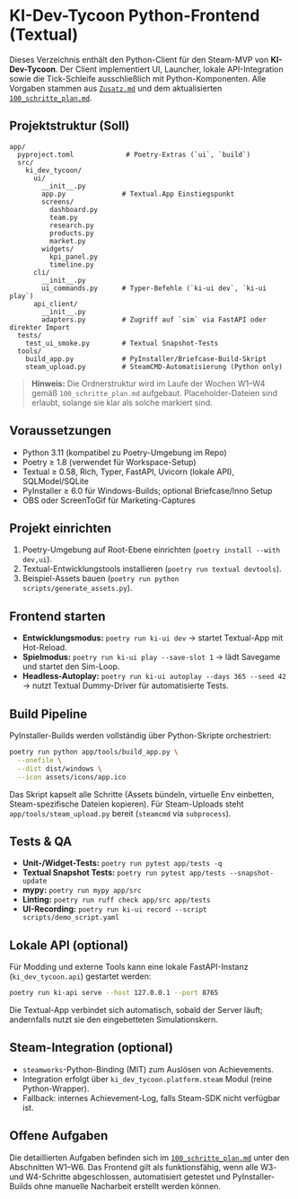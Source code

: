 # KI-Dev-Tycoon Python-Frontend (Textual)

Dieses Verzeichnis enthält den Python-Client für den Steam-MVP von **KI-Dev-Tycoon**. Der Client implementiert UI, Launcher, lokale API-Integration sowie die Tick-Schleife ausschließlich mit Python-Komponenten. Alle Vorgaben stammen aus [`Zusatz.md`](../Zusatz.md) und dem aktualisierten [`100_schritte_plan.md`](../100_schritte_plan.md).

## Projektstruktur (Soll)

```text
app/
  pyproject.toml             # Poetry-Extras (`ui`, `build`)
  src/
    ki_dev_tycoon/
      ui/
        __init__.py
        app.py              # Textual.App Einstiegspunkt
        screens/
          dashboard.py
          team.py
          research.py
          products.py
          market.py
        widgets/
          kpi_panel.py
          timeline.py
      cli/
        __init__.py
        ui_commands.py      # Typer-Befehle (`ki-ui dev`, `ki-ui play`)
      api_client/
        __init__.py
        adapters.py         # Zugriff auf `sim` via FastAPI oder direkter Import
  tests/
    test_ui_smoke.py        # Textual Snapshot-Tests
  tools/
    build_app.py            # PyInstaller/Briefcase-Build-Skript
    steam_upload.py         # SteamCMD-Automatisierung (Python only)
```

> **Hinweis:** Die Ordnerstruktur wird im Laufe der Wochen W1–W4 gemäß `100_schritte_plan.md` aufgebaut. Placeholder-Dateien sind erlaubt, solange sie klar als solche markiert sind.

## Voraussetzungen

- Python 3.11 (kompatibel zu Poetry-Umgebung im Repo)
- Poetry ≥ 1.8 (verwendet für Workspace-Setup)
- Textual ≥ 0.58, Rich, Typer, FastAPI, Uvicorn (lokale API), SQLModel/SQLite
- PyInstaller ≥ 6.0 für Windows-Builds; optional Briefcase/Inno Setup
- OBS oder ScreenToGif für Marketing-Captures

## Projekt einrichten

1. Poetry-Umgebung auf Root-Ebene einrichten (`poetry install --with dev,ui`).
2. Textual-Entwicklungstools installieren (`poetry run textual devtools`).
3. Beispiel-Assets bauen (`poetry run python scripts/generate_assets.py`).

## Frontend starten

- **Entwicklungsmodus:** `poetry run ki-ui dev` → startet Textual-App mit Hot-Reload.
- **Spielmodus:** `poetry run ki-ui play --save-slot 1` → lädt Savegame und startet den Sim-Loop.
- **Headless-Autoplay:** `poetry run ki-ui autoplay --days 365 --seed 42` → nutzt Textual Dummy-Driver für automatisierte Tests.

## Build Pipeline

PyInstaller-Builds werden vollständig über Python-Skripte orchestriert:

```bash
poetry run python app/tools/build_app.py \
  --onefile \
  --dist dist/windows \
  --icon assets/icons/app.ico
```

Das Skript kapselt alle Schritte (Assets bündeln, virtuelle Env einbetten, Steam-spezifische Dateien kopieren). Für Steam-Uploads steht `app/tools/steam_upload.py` bereit (`steamcmd` via `subprocess`).

## Tests & QA

- **Unit-/Widget-Tests:** `poetry run pytest app/tests -q`
- **Textual Snapshot Tests:** `poetry run pytest app/tests --snapshot-update`
- **mypy:** `poetry run mypy app/src`
- **Linting:** `poetry run ruff check app/src app/tests`
- **UI-Recording:** `poetry run ki-ui record --script scripts/demo_script.yaml`

## Lokale API (optional)

Für Modding und externe Tools kann eine lokale FastAPI-Instanz (`ki_dev_tycoon.api`) gestartet werden:

```bash
poetry run ki-api serve --host 127.0.0.1 --port 8765
```

Die Textual-App verbindet sich automatisch, sobald der Server läuft; andernfalls nutzt sie den eingebetteten Simulationskern.

## Steam-Integration (optional)

- `steamworks`-Python-Binding (MIT) zum Auslösen von Achievements.
- Integration erfolgt über `ki_dev_tycoon.platform.steam` Modul (reine Python-Wrapper).
- Fallback: internes Achievement-Log, falls Steam-SDK nicht verfügbar ist.

## Offene Aufgaben

Die detaillierten Aufgaben befinden sich im [`100_schritte_plan.md`](../100_schritte_plan.md) unter den Abschnitten W1–W6. Das Frontend gilt als funktionsfähig, wenn alle W3- und W4-Schritte abgeschlossen, automatisiert getestet und PyInstaller-Builds ohne manuelle Nacharbeit erstellt werden können.
